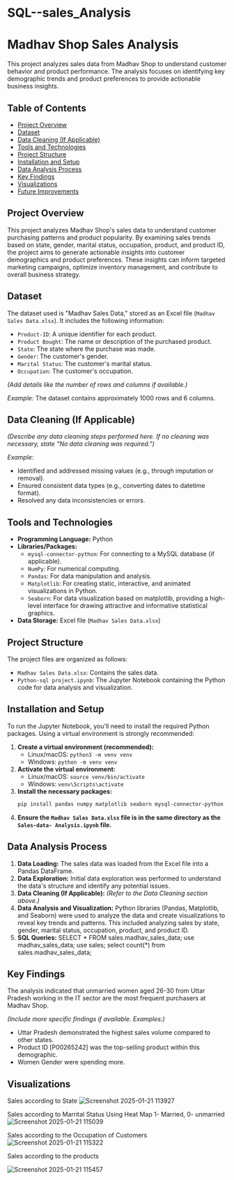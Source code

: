 # SQL--sales_Analysis
# Madhav Shop Sales Analysis

This project analyzes sales data from Madhav Shop to understand customer behavior and product performance. The analysis focuses on identifying key demographic trends and product preferences to provide actionable business insights.

## Table of Contents

- [Project Overview](#project-overview)
- [Dataset](#dataset)
- [Data Cleaning (If Applicable)](#data-cleaning)
- [Tools and Technologies](#tools-and-technologies)
- [Project Structure](#project-structure)
- [Installation and Setup](#installation-and-setup)
- [Data Analysis Process](#data-analysis-process)
- [Key Findings](#key-findings)
- [Visualizations](#visualizations)
- [Future Improvements](#future-improvements)

## Project Overview

This project analyzes Madhav Shop's sales data to understand customer purchasing patterns and product popularity. By examining sales trends based on state, gender, marital status, occupation, product, and product ID, the project aims to generate actionable insights into customer demographics and product preferences. These insights can inform targeted marketing campaigns, optimize inventory management, and contribute to overall business strategy.

## Dataset

The dataset used is "Madhav Sales Data," stored as an Excel file (`Madhav Sales Data.xlsx`). It includes the following information:

*   `Product-ID`: A unique identifier for each product.
*   `Product Bought`: The name or description of the purchased product.
*   `State`: The state where the purchase was made.
*   `Gender`: The customer's gender.
*   `Marital Status`: The customer's marital status.
*   `Occupation`: The customer's occupation.

*(Add details like the number of rows and columns if available.)*

*Example:* The dataset contains approximately 1000 rows and 6 columns.

## Data Cleaning (If Applicable)

*(Describe any data cleaning steps performed here. If no cleaning was necessary, state "No data cleaning was required.")*

*Example:*

*   Identified and addressed missing values (e.g., through imputation or removal).
*   Ensured consistent data types (e.g., converting dates to datetime format).
*   Resolved any data inconsistencies or errors.

## Tools and Technologies

*   **Programming Language:** Python
*   **Libraries/Packages:**
    *   `mysql-connector-python`: For connecting to a MySQL database (if applicable).
    *   `NumPy`: For numerical computing.
    *   `Pandas`: For data manipulation and analysis.
    *   `Matplotlib`: For creating static, interactive, and animated visualizations in Python.
    *   `Seaborn`: For data visualization based on matplotlib, providing a high-level interface for drawing attractive and informative statistical graphics.
*   **Data Storage:** Excel file (`Madhav Sales Data.xlsx`)

## Project Structure

The project files are organized as follows:

*   `Madhav Sales Data.xlsx`: Contains the sales data.
*   `Python-sql project.ipynb`: The Jupyter Notebook containing the Python code for data analysis and visualization.

## Installation and Setup

To run the Jupyter Notebook, you'll need to install the required Python packages. Using a virtual environment is strongly recommended:

1.  **Create a virtual environment (recommended):**
    *   Linux/macOS: `python3 -m venv venv`
    *   Windows: `python -m venv venv`
2.  **Activate the virtual environment:**
    *   Linux/macOS: `source venv/bin/activate`
    *   Windows: `venv\Scripts\activate`
3.  **Install the necessary packages:**
    ```bash
    pip install pandas numpy matplotlib seaborn mysql-connector-python
    ```
4.  **Ensure the `Madhav Sales Data.xlsx` file is in the same directory as the `Sales-data- Analysis.ipynb` file.**

## Data Analysis Process

1.  **Data Loading:** The sales data was loaded from the Excel file into a Pandas DataFrame.
2.  **Data Exploration:** Initial data exploration was performed to understand the data's structure and identify any potential issues.
3.  **Data Cleaning (If Applicable):** *(Refer to the Data Cleaning section above.)*
4.  **Data Analysis and Visualization:** Python libraries (Pandas, Matplotlib, and Seaborn) were used to analyze the data and create visualizations to reveal key trends and patterns. This included analyzing sales by state, gender, marital status, occupation, product, and product ID.
5.  **SQL Queries:**
SELECT * FROM sales.madhav_sales_data;
use madhav_sales_data;
use sales;
select count(*) from sales.madhav_sales_data;

## Key Findings

The analysis indicated that unmarried women aged 26-30 from Uttar Pradesh working in the IT sector are the most frequent purchasers at Madhav Shop.

*(Include more specific findings if available. Examples:)*

*   Uttar Pradesh demonstrated the highest sales volume compared to other states.
*   Product ID [P00265242] was the top-selling product within this demographic.
*   Women Gender were spending more.

## Visualizations

Sales according to State
![Screenshot 2025-01-21 113927](https://github.com/user-attachments/assets/6cd63bc5-6de4-46d6-b96a-a80bad968126)

Sales according to Marrital Status Using Heat Map 1- Married, 0- unmarried
![Screenshot 2025-01-21 115039](https://github.com/user-attachments/assets/dcd8ecb9-11bc-4c2b-98cc-3016ddb0bad5)

Sales according to the Occupation of Customers
![Screenshot 2025-01-21 115322](https://github.com/user-attachments/assets/44045b54-c876-4007-b63a-ad1e2032ffe8)

Sales according to the products

![Screenshot 2025-01-21 115457](https://github.com/user-attachments/assets/a8b89746-69b6-4e5c-88d1-72bb2f6492be)
